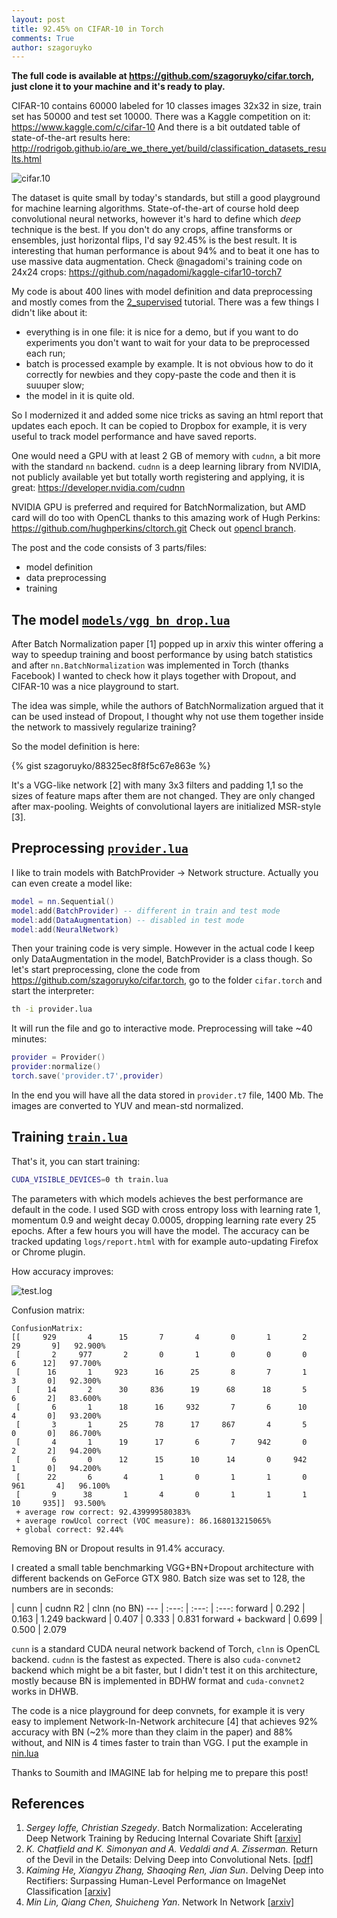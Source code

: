 ```yaml
---
layout: post
title: 92.45% on CIFAR-10 in Torch 
comments: True
author: szagoruyko
---
```


<!---# 92.45% on CIFAR-10 in Torch-->

**The full code is available at <https://github.com/szagoruyko/cifar.torch>, just clone it to your machine and it's ready to play.**

CIFAR-10 contains 60000 labeled for 10 classes images 32x32 in size, train set has 50000 and test set 10000. There was a Kaggle competition on it: <https://www.kaggle.com/c/cifar-10> And there is a bit outdated table of state-of-the-art results here: <http://rodrigob.github.io/are_we_there_yet/build/classification_datasets_results.html>

![cifar.10](https://kaggle2.blob.core.windows.net/competitions/kaggle/3649/media/cifar-10.png)

The dataset is quite small by today's standards, but still a good playground for machine learning algorithms. State-of-the-art of course hold deep convolutional neural networks, however it's hard to define which *deep* technique is the best. If you don't do any crops, affine transforms or ensembles, just horizontal flips, I'd say 92.45% is the best result. It is interesting that human performance is about 94% and to beat it one has to use massive data augmentation. Check @nagadomi's training code on 24x24 crops: <https://github.com/nagadomi/kaggle-cifar10-torch7>

My code is about 400 lines with model definition and data preprocessing and mostly comes from the [2_supervised](https://github.com/torch/tutorials/tree/master/2_supervised) tutorial. There was a few things I didn't like about it:

* everything is in one file: it is nice for a demo, but if you want to do experiments you don't want to wait for your data to be preprocessed each run;
* batch is processed example by example. It is not obvious how to do it correctly for newbies and they copy-paste the code and then it is suuuper slow;
* the model in it is quite old.

So I modernized it and added some nice tricks as saving an html report that updates each epoch. It can be copied to Dropbox for example, it is very useful to track model performance and have saved reports.

One would need a GPU with at least 2 GB of memory with `cudnn`, a bit more with the standard `nn` backend. `cudnn` is a deep learning library from NVIDIA, not publicly available yet but totally worth registering and applying, it is great: <https://developer.nvidia.com/cudnn>

NVIDIA GPU is preferred and required for BatchNormalization, but AMD card will do too with OpenCL thanks to this amazing work of Hugh Perkins: <https://github.com/hughperkins/cltorch.git> Check out [opencl branch](https://github.com/szagoruyko/cifar.torch/tree/opencl).

The post and the code consists of 3 parts/files:

* model definition
* data preprocessing
* training

## The model [```models/vgg_bn_drop.lua```](https://github.com/szagoruyko/cifar.torch/blob/master/models/vgg_bn_drop.lua)

After Batch Normalization paper [1] popped up in arxiv this winter offering a way to speedup training and boost performance by using batch statistics and after ```nn.BatchNormalization``` was implemented in Torch (thanks Facebook) I wanted to check how it plays together with Dropout, and CIFAR-10 was a nice playground to start.

The idea was simple, while the authors of BatchNormalization argued that it can be used instead of Dropout, I thought why not use them together inside the network to massively regularize training?

So the model definition is here:

{% gist szagoruyko/88325ec8f8f5c67e863e %}

It's a VGG-like network [2] with many 3x3 filters and padding 1,1 so the sizes of feature maps after them are not changed. They are only changed after max-pooling. Weights of convolutional layers are initialized MSR-style [3].

## Preprocessing [```provider.lua```](https://github.com/szagoruyko/cifar.torch/blob/master/provider.lua)

I like to train models with BatchProvider -> Network structure. Actually you can even create a model like:

```lua
model = nn.Sequential()
model:add(BatchProvider) -- different in train and test mode
model:add(DataAugmentation) -- disabled in test mode
model:add(NeuralNetwork)
```

Then your training code is very simple. However in the actual code I keep only DataAugmentation in the model, BatchProvider is a class though. So let's start preprocessing, clone the code from <https://github.com/szagoruyko/cifar.torch>, go to the folder ```cifar.torch``` and start the interpreter:

```bash
th -i provider.lua
```
It will run the file and go to interactive mode. Preprocessing will take ~40 minutes:

```lua
provider = Provider()
provider:normalize()
torch.save('provider.t7',provider)
```
In the end you will have all the data stored in ```provider.t7``` file, 1400 Mb. The images are converted to YUV and mean-std normalized.


## Training [```train.lua```](https://github.com/szagoruyko/cifar.torch/blob/master/train.lua)

That's it, you can start training:

```bash
CUDA_VISIBLE_DEVICES=0 th train.lua
```
The parameters with which models achieves the best performance are default in the code. I used SGD with cross entropy loss with learning rate 1, momentum 0.9 and weight decay 0.0005, dropping learning rate every 25 epochs.
After a few hours you will have the model. The accuracy can be tracked updating ```logs/report.html``` with for example auto-updating Firefox or Chrome plugin.

How accuracy improves:

![test.log](http://imagine.enpc.fr/~zagoruys/cifar.png)

Confusion matrix:

```
ConfusionMatrix:
[[     929       4      15       7       4       0       1       2      29       9]   92.900%
 [       2     977       2       0       1       0       0       0       6      12]   97.700%
 [      16       1     923      16      25       8       7       1       3       0]   92.300%
 [      14       2      30     836      19      68      18       5       6       2]   83.600%
 [       6       1      18      16     932       7       6      10       4       0]   93.200%
 [       3       1      25      78      17     867       4       5       0       0]   86.700%
 [       4       1      19      17       6       7     942       0       2       2]   94.200%
 [       6       0      12      15      10      14       0     942       1       0]   94.200%
 [      22       6       4       1       0       1       1       0     961       4]   96.100%
 [       9      38       1       4       0       1       1       1      10     935]]  93.500%
 + average row correct: 92.439999580383%
 + average rowUcol correct (VOC measure): 86.168013215065%
 + global correct: 92.44%
```

Removing BN or Dropout results in 91.4% accuracy.

I created a small table benchmarking VGG+BN+Dropout architecture with different backends on GeForce GTX 980. Batch size was set to 128, the numbers are in seconds:

 | cunn | cudnn R2 | clnn (no BN)
--- | :---: | :---: | :---:
forward | 0.292 | 0.163 | 1.249
backward | 0.407 | 0.333 | 0.831
forward + backward | 0.699 | 0.500 | 2.079
<br>

`cunn` is a standard CUDA neural network backend of Torch, `clnn` is OpenCL backend. `cudnn` is the fastest as expected. There is also `cuda-convnet2` backend which might be a bit faster, but I didn't test it on this architecture, mostly because BN is implemented in BDHW format and `cuda-convnet2` works in DHWB.

The code is a nice playground for deep convnets, for example it is very easy to implement Network-In-Network architecure [4] that achieves 92% accuracy with BN (~2% more than they claim in the paper) and 88% without, and NIN is 4 times faster to train than VGG. I put the example in [nin.lua](https://github.com/szagoruyko/cifar.torch/blob/master/models/nin.lua)

Thanks to Soumith and IMAGINE lab for helping me to prepare this post!

## References

1. *Sergey Ioffe, Christian Szegedy*. Batch Normalization: Accelerating Deep Network Training by Reducing Internal Covariate Shift [[arxiv]](http://arxiv.org/abs/1502.03167)
2. *K. Chatfield and K. Simonyan and A. Vedaldi and A. Zisserman.* Return of the Devil in the Details: Delving Deep into Convolutional Nets. [[pdf]](http://www.robots.ox.ac.uk/~vedaldi/assets/pubs/chatfield14return.pdf)
3. *Kaiming He, Xiangyu Zhang, Shaoqing Ren, Jian Sun*. Delving Deep into Rectifiers: Surpassing Human-Level Performance on ImageNet Classification [[arxiv]](http://arxiv.org/abs/1502.01852)
4. *Min Lin, Qiang Chen, Shuicheng Yan*. Network In Network [[arxiv]](http://arxiv.org/abs/1312.4400)
